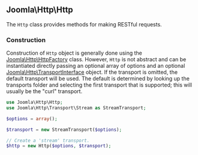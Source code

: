## Joomla\Http\Http

The `Http` class provides methods for making RESTful requests.

### Construction

Construction of `Http` object is generally done using the [Joomla\Http\HttpFactory](HttpFactory.md) class. However, `Http` is not abstract and can
be instantiated directly passing an optional array of options and an optional [Joomla\Http\TransportInterface](TransportInterface.md) object. If
the transport is omitted, the default transport will be used. The default is determined by looking up the transports folder and selecting
the first transport that is supported; this will usually be the "curl" transport.

```php
use Joomla\Http\Http;
use Joomla\Http\Transport\Stream as StreamTransport;

$options = array();

$transport = new StreamTransport($options);

// Create a 'stream' transport.
$http = new Http($options, $transport);
```
